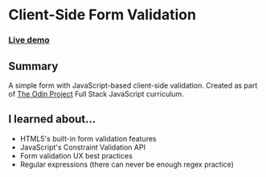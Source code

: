 # Client-Side Form Validation

### [Live demo](https://s-hens.github.io/form-validation/)

## Summary

A simple form with JavaScript-based client-side validation. Created as part of [The Odin Project](https://www.theodinproject.com/) Full Stack JavaScript curriculum.

## I learned about...

- HTML5's built-in form validation features
- JavaScript's Constraint Validation API
- Form validation UX best practices
- Regular expressions (there can never be enough regex practice)